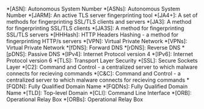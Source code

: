 *[ASN]: Autonomous System Number
*[ASNs]: Autonomous System Number
*[JARM]: An active TLS server fingerprinting tool
*[JA4+]: A set of methods for fingerprinting SSL/TLS clients and servers
*[JA3]: A method for fingerprinting SSL/TLS clients
*[JA3S]: A method for fingerprinting SSL/TLS servers
*[HHHash]: HTTP Headers Hashing - a method for fingerprinting HTTP/s servers
*[VPN]: Virtual Private Network
*[VPNs]: Virtual Private Network
*[fDNS]: Forward DNS
*[rDNS]: Reverse DNS
*[pDNS]: Passive DNS
*[IPv4]: Internet Protocol version 4
*[IPv6]: Internet Protocol version 6
*[TLS]: Transport Layer Security
*[SSL]: Secure Sockets Layer
*[C2]: Command and Control - a centralized server to which malware connects for recieving commands
*[C&C]: Command and Control - a centralized server to which malware connects for recieving commands
*[FQDN]: Fully Qualified Domain Name
*[FQDNs]: Fully Qualified Domain Name
*[TLD]: Top-level Domain
*[CLI]: Command Line Interface
*[ORB]: Operational Relay Box
*[ORBs]: Operational Relay Box